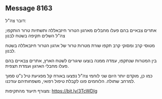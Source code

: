 ## Message 8163

דובר צה"ל:

אתרים צבאיים בהם פעלו מחבלים מארגון הטרור חיזבאללה ותשתיות טרור הותקפו; צה"ל השלים תקיפה בשטח לבנון

מטוסי קרב ומסוקי קרב תקפו שורת מטרות טרור של ארגון הטרור חיזבאללה בשטח לבנון.

בין המטרות שנתקפו, עמדה ממנה בוצעו שיגורים לשטח הארץ, אתרים צבאיים בהם פעלו מחבלי הארגון ועמדת תצפית.

כמו כן, מוקדם יותר היום שני לוחמי צה"ל נפצעו באורח קל מפגיעת טיל נ"ט סמוך למרחב שתולה.
הלוחמים פונו לקבלת טיפול רפואי, משפחותיהם עודכנו.

מצורף תיעוד מהתקיפות: https://bit.ly/3TcWDIg

